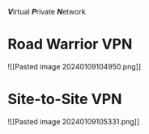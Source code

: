 ***V***irtual ***P***rivate ***N***etwork

# Road Warrior VPN
![[Pasted image 20240109104950.png]]

# Site-to-Site VPN
![[Pasted image 20240109105331.png]]